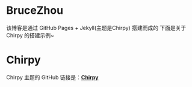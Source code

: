 # BruceZhou
该博客是通过 GitHub Pages + Jekyll(主题是Chirpy) 搭建而成的
下面是关于 Chirpy 的搭建示例~


# Chirpy

Chirpy 主题的 GitHub 链接是：[**Chirpy**][chirpy] 

[chirpy]: https://github.com/cotes2020/jekyll-theme-chirpy/
